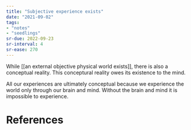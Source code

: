 ```yaml
---
title: "Subjective experience exists"
date: "2021-09-02"
tags:
- "notes"
- "seedlings"
sr-due: 2022-09-23
sr-interval: 4
sr-ease: 270
---
```


While [[an external objective physical world exists]], there is also a conceptual reality. This conceptural reality owes its existence to the mind.

All our experiences are ultimately conceptual because we experience the world only through our brain and mind. Without the brain and mind it is impossible to experience.

# References


